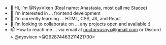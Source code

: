 - 👋 Hi, I’m @NyxVixen (Real name: Anastasia, most call me Stacee)
- 👀 I’m interested in ... frontend development 
- 🌱 I’m currently learning ... HTML, CSS, JS, and React
- 💞️ I’m looking to collaborate on ... any projects open and available :)
- 📫 How to reach me ... via email at noctorvusnyx@gmail.com or Discord > @nyxvixen <@292874463211421700>

<!---
NyxVixen/NyxVixen is a ✨ special ✨ repository because its `README.md` (this file) appears on your GitHub profile.
You can click the Preview link to take a look at your changes.
--->
